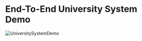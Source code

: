 # End-To-End University System Demo

![UniversitySystemDemo](https://user-images.githubusercontent.com/35973818/120413753-e3071d80-c326-11eb-8748-4963f1c666e5.gif)

